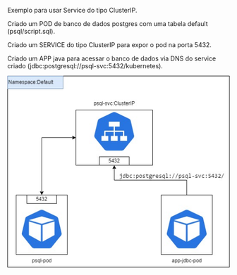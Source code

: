 Exemplo para usar Service do tipo ClusterIP.

Criado um POD de banco de dados postgres com uma tabela default (psql/script.sql).

Criado um SERVICE do tipo ClusterIP para expor o pod na porta 5432.

Criado um APP java para acessar o banco de dados via DNS do service criado (jdbc:postgresql://psql-svc:5432/kubernetes).


![alt text](psql-appjdbc.jpg)
